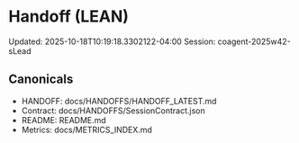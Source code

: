 # Handoff (LEAN)
Updated: 2025-10-18T10:19:18.3302122-04:00
Session: coagent-2025w42-sLead

## Canonicals
- HANDOFF: docs/HANDOFFS/HANDOFF_LATEST.md
- Contract: docs/HANDOFFS/SessionContract.json
- README:  README.md
- Metrics: docs/METRICS_INDEX.md
